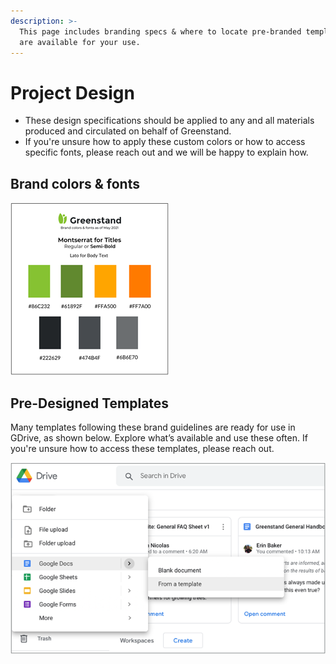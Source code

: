 ```yaml
---
description: >-
  This page includes branding specs & where to locate pre-branded templates that
  are available for your use.
---
```


# Project Design

* These design specifications should be applied to any and all materials produced and circulated on behalf of Greenstand.&#x20;
* If you're unsure how to apply these custom colors or how to access specific fonts, please reach out and we will be happy to explain how.&#x20;

## Brand colors & fonts&#x20;

![These design specs follow Greenstand specific branding. ](<.gitbook/assets/image (2).png>)


**Pre-Designed Templates**
--------------------------

Many templates following these brand guidelines are ready for use in GDrive, as shown below. Explore what’s available and use these often. If you're unsure how to access these templates, please reach out.&#x20;

![This screenshot shows how to access the "template gallery" in Greenstand's Google Drive. ](<.gitbook/assets/image (1).png>)

